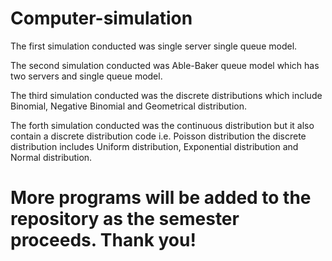 # Computer-simulation

The first simulation conducted was single server single queue model.

The second simulation conducted was Able-Baker queue model which has two servers and single queue model.

The third simulation conducted was the discrete distributions which include Binomial, Negative Binomial and Geometrical distribution.

The forth simulation conducted was the continuous distribution but it also contain a discrete distribution code i.e. Poisson distribution
the discrete distribution includes Uniform distribution, Exponential distribution and Normal distribution.

# More programs will be added to the repository as the semester proceeds. Thank you!
